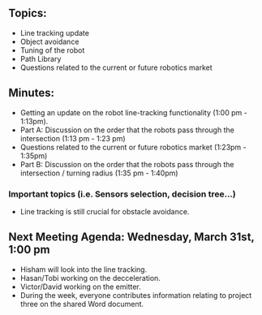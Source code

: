 ## Topics:
- Line tracking update
- Object avoidance
- Tuning of the robot
- Path Library
- Questions related to the current or future robotics market  

## Minutes:
- Getting an update on the robot line-tracking functionality   (1:00 pm - 1:13pm).
- Part A: Discussion on the order that the robots pass through the intersection (1:13 pm - 1:23 pm)
- Questions related to the current or future robotics market (1:23pm - 1:35pm)
- Part B: Discussion on the order that the robots pass through the intersection / turning radius (1:35 pm - 1:40pm)

### **Important topics**  (i.e. Sensors selection, decision tree...)
- Line tracking is still crucial for obstacle avoidance.

## Next Meeting Agenda: Wednesday, March 31st, 1:00 pm
- Hisham will look into the line tracking.
- Hasan/Tobi working on the decceleration.
- Victor/David working on the emitter.
- During the week, everyone contributes information relating to project three on the shared Word document.